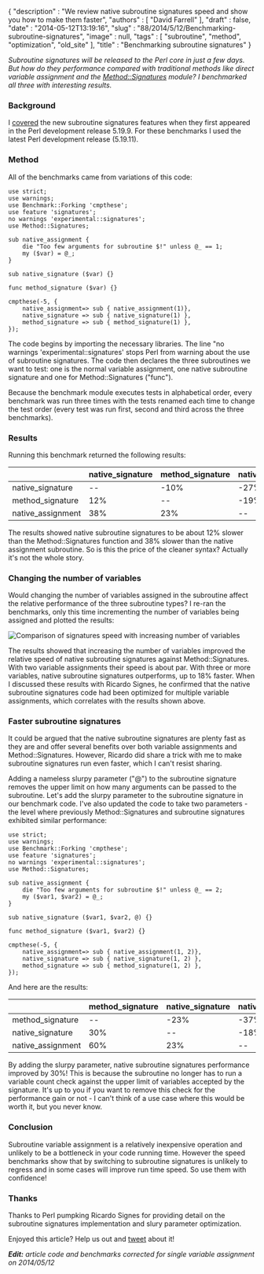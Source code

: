 {
   "description" : "We review native subroutine signatures speed and show you how to make them faster",
   "authors" : [
      "David Farrell"
   ],
   "draft" : false,
   "date" : "2014-05-12T13:19:16",
   "slug" : "88/2014/5/12/Benchmarking-subroutine-signatures",
   "image" : null,
   "tags" : [
      "subroutine",
      "method",
      "optimization",
      "old_site"
   ],
   "title" : "Benchmarking subroutine signatures"
}

*Subroutine signatures will be released to the Perl core in just a few days. But how do they performance compared with traditional methods like direct variable assignment and the [Method::Signatures](https://metacpan.org/pod/Method::Signatures) module? I benchmarked all three with interesting results.*

### Background

I [covered](http://perltricks.com/article/72/2014/2/24/Perl-levels-up-with-native-subroutine-signatures) the new subroutine signatures features when they first appeared in the Perl development release 5.19.9. For these benchmarks I used the latest Perl development release (5.19.11).

### Method

All of the benchmarks came from variations of this code:

``` prettyprint
use strict;
use warnings;
use Benchmark::Forking 'cmpthese';
use feature 'signatures';
no warnings 'experimental::signatures';
use Method::Signatures;

sub native_assignment { 
    die "Too few arguments for subroutine $!" unless @_ == 1; 
    my ($var) = @_;
}

sub native_signature ($var) {}

func method_signature ($var) {}

cmpthese(-5, {
    native_assignment=> sub { native_assignment(1)},
    native_signature => sub { native_signature(1) },
    method_signature => sub { method_signature(1) },
});
```

The code begins by importing the necessary libraries. The line "no warnings 'experimental::signatures' stops Perl from warning about the use of subroutine signatures. The code then declares the three subroutines we want to test: one is the normal variable assignment, one native subroutine signature and one for Method::Signatures ("func").

Because the benchmark module executes tests in alphabetical order, every benchmark was run three times with the tests renamed each time to change the test order (every test was run first, second and third across the three benchmarks).

### Results

Running this benchmark returned the following results:

<table>
<colgroup>
<col width="25%" />
<col width="25%" />
<col width="25%" />
<col width="25%" />
</colgroup>
<thead>
<tr class="header">
<th align="left"></th>
<th align="left">native_signature</th>
<th align="left">method_signature</th>
<th align="left">native_assignment</th>
</tr>
</thead>
<tbody>
<tr class="odd">
<td align="left">native_signature</td>
<td align="left">--</td>
<td align="left">-10%</td>
<td align="left">-27%</td>
</tr>
<tr class="even">
<td align="left">method_signature</td>
<td align="left">12%</td>
<td align="left">--</td>
<td align="left">-19%</td>
</tr>
<tr class="odd">
<td align="left">native_assignment</td>
<td align="left">38%</td>
<td align="left">23%</td>
<td align="left">--</td>
</tr>
</tbody>
</table>

The results showed native subroutine signatures to be about 12% slower than the Method::Signatures function and 38% slower than the native assignment subroutine. So is this the price of the cleaner syntax? Actually it's not the whole story.

### Changing the number of variables

Would changing the number of variables assigned in the subroutine affect the relative performance of the three subroutine types? I re-ran the benchmarks, only this time incrementing the number of variables being assigned and plotted the results:

![Comparison of signatures speed with increasing number of variables](/images/88/signatures%20comparison.png)

The results showed that increasing the number of variables improved the relative speed of native subroutine signatures against Method::Signatures. With two variable assignments their speed is about par. With three or more variables, native subroutine signatures outperforms, up to 18% faster. When I discussed these results with Ricardo Signes, he confirmed that the native subroutine signatures code had been optimized for multiple variable assignments, which correlates with the results shown above.

### Faster subroutine signatures

It could be argued that the native subroutine signatures are plenty fast as they are and offer several benefits over both variable assignments and Method::Signatures. However, Ricardo did share a trick with me to make subroutine signatures run even faster, which I can't resist sharing.

Adding a nameless slurpy parameter ("@") to the subroutine signature removes the upper limit on how many arguments can be passed to the subroutine. Let's add the slurpy parameter to the subroutine signature in our benchmark code. I've also updated the code to take two parameters - the level where previously Method::Signatures and subroutine signatures exhibited similar performance:

``` prettyprint
use strict;
use warnings;
use Benchmark::Forking 'cmpthese';
use feature 'signatures';
no warnings 'experimental::signatures';
use Method::Signatures;

sub native_assignment { 
    die "Too few arguments for subroutine $!" unless @_ == 2; 
    my ($var1, $var2) = @_;
}

sub native_signature ($var1, $var2, @) {}

func method_signature ($var1, $var2) {}

cmpthese(-5, {
    native_assignment=> sub { native_assignment(1, 2)},
    native_signature => sub { native_signature(1, 2) },
    method_signature => sub { method_signature(1, 2) },
});
```

And here are the results:

<table>
<colgroup>
<col width="25%" />
<col width="25%" />
<col width="25%" />
<col width="25%" />
</colgroup>
<thead>
<tr class="header">
<th align="left"></th>
<th align="left">method_signature</th>
<th align="left">native_signature</th>
<th align="left">native_assignment</th>
</tr>
</thead>
<tbody>
<tr class="odd">
<td align="left">method_signature</td>
<td align="left">--</td>
<td align="left">-23%</td>
<td align="left">-37%</td>
</tr>
<tr class="even">
<td align="left">native_signature</td>
<td align="left">30%</td>
<td align="left">--</td>
<td align="left">-18%</td>
</tr>
<tr class="odd">
<td align="left">native_assignment</td>
<td align="left">60%</td>
<td align="left">23%</td>
<td align="left">--</td>
</tr>
</tbody>
</table>

By adding the slurpy parameter, native subroutine signatures performance improved by 30%! This is because the subroutine no longer has to run a variable count check against the upper limit of variables accepted by the signature. It's up to you if you want to remove this check for the performance gain or not - I can't think of a use case where this would be worth it, but you never know.

### Conclusion

Subroutine variable assignment is a relatively inexpensive operation and unlikely to be a bottleneck in your code running time. However the speed benchmarks show that by switching to subroutine signatures is unlikely to regress and in some cases will improve run time speed. So use them with confidence!

### Thanks

Thanks to Perl pumpking Ricardo Signes for providing detail on the subroutine signatures implementation and slury parameter optimization.

Enjoyed this article? Help us out and [tweet](https://twitter.com/intent/tweet?original_referer=http%3A%2F%2Fperltricks.com%2Farticle%2F88%2F2014%2F5%2F12%2FBenchmarking-subroutine-signatures&text=Benchmarking+subroutine+signatures&tw_p=tweetbutton&url=http%3A%2F%2Fperltricks.com%2Farticle%2F88%2F2014%2F5%2F12%2FBenchmarking-subroutine-signatures&via=perltricks) about it!

***Edit:** article code and benchmarks corrected for single variable assignment on 2014/05/12*

